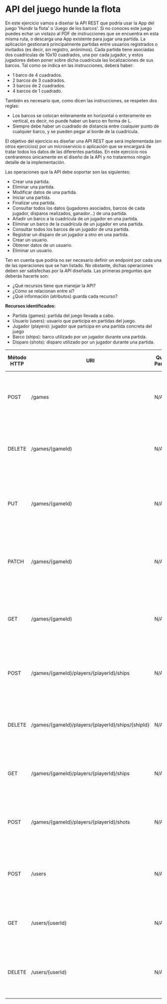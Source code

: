 # API del juego hunde la flota

En este ejercicio vamos a diseñar la API REST que podría usar la App del juego 'Hundir la flota' o 'Juego de los barcos'. Si no conoces este juego puedes echar un vistazo al PDF de instrucciones que se encuentra en esta misma ruta, o descarga una App existente para jugar una partida. La aplicación gestionará principalmente partidas entre usuarios registrados o invitados (es decir, sin registro, anónimos). Cada partida tiene asociadas dos cuadrículas de 10x10 cuadrados, una por cada jugador, y estos jugadores deben poner sobre dicha cuadrícula las localizaciones de sus barcos. Tal como se indica en las instrucciones, deberá haber:

- 1 barco de 4 cuadrados.
- 2 barcos de 3 cuadrados.
- 3 barcos de 2 cuadrados.
- 4 barcos de 1 cuadrado.

También es necesario que, como dicen las instrucciones, se respeten dos reglas:

- Los barcos se colocan enteramente en horizontal o enteramente en vertical, es decir, no puede haber un barco en forma de L. 
- Siempre debe haber un cuadrado de distancia entre cualquier punto de cualquier barco, y se pueden pegar al borde de la cuadrícula.

El objetivo del ejercicio es diseñar una API REST que será implementada (en otros ejercicios) por un microservicio o aplicación que se encargará de tratar todos los datos de las diferentes partidas. En este ejercicio nos centraremos únicamente en el diseño de la API y no trataremos ningún detalle de la implementación.

Las operaciones que la API debe soportar son las siguientes:

- Crear una partida.
- Eliminar una partida. 
- Modificar datos de una partida. 
- Iniciar una partida. 
- Finalizar una partida. 
- Consultar todos los datos (jugadores asociados, barcos de cada jugador, disparos realizados, ganador...) de una partida. 
- Añadir un barco a la cuadrícula de un jugador en una partida. 
- Eliminar un barco de la cuadrícula de un jugador en una partida. 
- Consultar todos los barcos de un jugador de una partida. 
- Registrar un disparo de un jugador a otro en una partida. 
- Crear un usuario. 
- Obtener datos de un usuario. 
- Eliminar un usuario.

Ten en cuenta que podría no ser necesario definir un endpoint por cada una de las operaciones que se han listado. No obstante, dichas operaciones deben ser satisfechas por la API diseñada. Las primeras preguntas que deberás hacerte son:

- ¿Qué recursos tiene que manejar la API? 
- ¿Cómo se relacionan entre sí? 
- ¿Qué información (atributos) guarda cada recurso?

**Recursos identificados:**
- Partida (games): partida del juego llevada a cabo.
- Usuario (users): usuario que participa en partidas del juego.
- Jugador (players): jugador que partcipa en una partida concreta del juego
- Barco (ships): barco utilizado por un jugador durante una partida.
- Disparo (shots): disparo utilizado por un jugador durante una partida.

| Método HTTP | URI                                               | Query Params | Cuerpo de la Petición                                                                                                   | Cuerpo de la Respuesta                                                                                                                                                                                                                                                                                                 | Códigos de Respuesta                                                       |
|-------------|---------------------------------------------------|--------------|-------------------------------------------------------------------------------------------------------------------------|------------------------------------------------------------------------------------------------------------------------------------------------------------------------------------------------------------------------------------------------------------------------------------------------------------------------|----------------------------------------------------------------------------|
| POST        | /games                                            | N/A          | `{"players": [{ "playerId": 1, "userId": 1 }, { "playerId": 2, "userId": 2 }], "status": "To be played", "winner": {}}` | `{"gameId": 1, "players": [{ "playerId": 1, "userId": 1 }, { "playerId": 2, "userId": 2 }], "status": "To be played", "winner": {}}`                                                                                                                                                                                   | 201 Created<br/>400 Bad Request<br/>500 Internal Server Error              |
| DELETE      | /games/{gameId}                                   | N/A          | N/A                                                                                                                     | `{"message": "game deleted"}`                                                                                                                                                                                                                                                                                          | 204 No content<br/>404 Not found<br/>500 Internal Server Error             |
| PUT         | /games/{gameId}                                   | N/A          | `{"players": [{ "playerId": 1, "userId": 1 }, { "playerId": 2, "userId": 2 }], "status": "To be played", "winner": {}}` | `{"gameId": 1, "players": [{ "playerId": 1, "userId": 1 }, { "playerId": 2, "userId": 2 }], "status": "To be played", "winner": {}}`                                                                                                                                                                                   | 200 OK<br/>400 Bad Request<br/>404 Not Found<br/>500 Internal Server Error |
| PATCH       | /games/{gameId}                                   | N/A          | `{"status": "finished",  "winner": {"playerId": 2}}`                                                                    | `{"gameId": 1, "players: [{ "userId": 3, "ships": [], "shots": [{"shotId": 1, "coordinates": [B,9]},...] }, { "userId": 4, "ships": [{"shipId": 1, "coordinates": {"firstGrid": [C,5], "finalGrid": [C,6]}}], "shots": [{"shotId": 1, "coordinates": [C,10]},...] }, "status": "Finished", "winner": {"playerId": 2}}` | 200 OK<br/>400 Bad Request<br/>404 Not Found<br/>500 Internal Server Error |
| GET         | /games/{gameId}                                   | N/A          | N/A                                                                                                                     | `{"gameId": 1, "players: [{ "userId": 3, "ships": [], "shots": [{"shotId": 1, "coordinates": [B,9]},...] }, { "userId": 4, "ships": [{"shipId": 1, "coordinates": {"firstGrid": [C,5], "finalGrid": [C,6]}}], "shots": [{"shotId": 1, "coordinates": [C,10]},...] }, "status": "Finished", "winner": {"playerId": 2}}` | 200 OK<br/>404 Not found<br/>500 Internal Server Error                     |
| POST        | /games/{gameId}/players/{playerId}/ships          | N/A          | `{"coordinates": {"firstGrid": [C,5], "finalGrid": [C,6]}}`                                                             | `{"shipId": 1, "playerId": 1, "coordinates": {"firstGrid": [C,5], "finalGrid": [C,6]}}`                                                                                                                                                                                                                                | 201 Created<br/>400 Bad Request<br/>500 Internal Server Error              |
| DELETE      | /games/{gameId}/players/{playerId}/ships/{shipId} | N/A          | N/A                                                                                                                     | `{"message": "ship deleted"}`                                                                                                                                                                                                                                                                                          | 204 No content<br/>404 Not found<br/>500 Internal Server Error             |
| GET         | /games/{gameId}/players/{playerId}/ships          | N/A          | N/A                                                                                                                     | `{"ships": [{"shipId": 1, "coordinates": {"firstGrid": [C,5], "finalGrid": [C,6]}}]}`                                                                                                                                                                                                                                  | 200 OK<br/>404 Not found<br/>500 Internal Server Error                     |
| POST        | /games/{gameId}/players/{playerId}/shots          | N/A          | `{"coordinates": [B,9]}`                                                                                                | `{"shotId": 1, "coordinates": [B,9]}`                                                                                                                                                                                                                                                                                  | 201 Created<br/>400 Bad Request<br/>500 Internal Server Error              |
| POST        | /users                                            | N/A          | `{"name": "Gorka", "email": "gorka.gonzalez.gomez@gmail.com"}`                                                          | `{"userId": 4, "name": "Gorka", "email": "gorka.gonzalez.gomez@gmail.com"}`                                                                                                                                                                                                                                            | 201 Created<br/>400 Bad Request<br/>500 Internal Server Error              |
| GET         | /users/{userId}                                   | N/A          | N/A                                                                                                                     | `{"userId": 4, "name": "Gorka", "email": "gorka.gonzalez.gomez@gmail.com", games: [{"gameId": 1, "ships": [{"shipId": 1, "coordinates": {"firstGrid": [C,5], "finalGrid": [C,6]}}], "shots": [{"shotId": 1, "coordinates": [C,10]},...], result: "won"}]}`                                                             | 200 OK<br/>404 Not found<br/>500 Internal Server Error                     | 
| DELETE      | /users/{userId}                                   | N/A          | N/A                                                                                                                     | `{"message": "user deleted"}`                                                                                                                                                                                                                                                                                          | 204 No content<br/>404 Not found<br/>500 Internal Server Error             |
